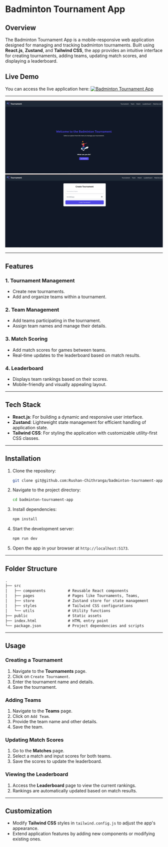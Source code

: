 # Badminton Tournament App

## Overview
The Badminton Tournament App is a mobile-responsive web application designed for managing and tracking badminton tournaments. Built using **React.js**, **Zustand**, and **Tailwind CSS**, the app provides an intuitive interface for creating tournaments, adding teams, updating match scores, and displaying a leaderboard.

## Live Demo

You can access the live application here: [![Badminton Tournament App](https://img.shields.io/badge/Live-Demo-blue?style=flat-square)](https://badminton-tournament.pages.dev/)

---

![Home](public/Home.png)
![Create](public/create.png)

---

## Features

### 1. Tournament Management
- Create new tournaments.
- Add and organize teams within a tournament.

### 2. Team Management
- Add teams participating in the tournament.
- Assign team names and manage their details.

### 3. Match Scoring
- Add match scores for games between teams.
- Real-time updates to the leaderboard based on match results.

### 4. Leaderboard
- Displays team rankings based on their scores.
- Mobile-friendly and visually appealing layout.

---

## Tech Stack

- **React.js**: For building a dynamic and responsive user interface.
- **Zustand**: Lightweight state management for efficient handling of application state.
- **Tailwind CSS**: For styling the application with customizable utility-first CSS classes.

---

## Installation

1. Clone the repository:
   ```bash
   git clone git@github.com:Rushan-Chithranga/badminton-tournament-app.git
   ```

2. Navigate to the project directory:
   ```bash
   cd badminton-tournament-app
   ```

3. Install dependencies:
   ```bash
   npm install
   ```

4. Start the development server:
   ```bash
   npm run dev
   ```

5. Open the app in your browser at `http://localhost:5173`.

---

## Folder Structure

```
.
├── src
│   ├── components          # Reusable React components
│   ├── pages               # Pages like Tournaments, Teams, 
│   ├── store               # Zustand store for state management
│   ├── styles              # Tailwind CSS configurations
│   └── utils               # Utility functions
├── public                  # Static assets
├── index.html              # HTML entry point
└── package.json            # Project dependencies and scripts
```

---

## Usage

### Creating a Tournament
1. Navigate to the **Tournaments** page.
2. Click on `Create Tournament`.
3. Enter the tournament name and details.
4. Save the tournament.

### Adding Teams
1. Navigate to the **Teams** page.
2. Click on `Add Team`.
3. Provide the team name and other details.
4. Save the team.

### Updating Match Scores
1. Go to the **Matches** page.
2. Select a match and input scores for both teams.
3. Save the scores to update the leaderboard.

### Viewing the Leaderboard
1. Access the **Leaderboard** page to view the current rankings.
2. Rankings are automatically updated based on match results.

---

## Customization

- Modify **Tailwind CSS** styles in `tailwind.config.js` to adjust the app's appearance.
- Extend application features by adding new components or modifying existing ones.

